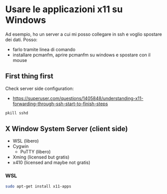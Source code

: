 # Usare le applicazioni x11 su Windows

Ad esempio, ho un server a cui mi posso collegare in ssh e voglio spostare dei dati.
Posso:
- farlo tramite linea di comando
- installare pcmanfm, aprire pcmanfm su windows e spostare con il mouse

## First thing first

Check server side configuration:

- <https://superuser.com/questions/1405848/understanding-x11-forwarding-through-ssh-start-to-finish-steps>

```bash
pkill sshd   
```

## X Window System Server (client side)

- WSL (libero)
- Cygwin
    - PuTTY (libero)
- Xming (licensed but gratis)
- x410 (licensed and maybe not gratis)

### WSL

```bash
sudo apt-get install x11-apps
```